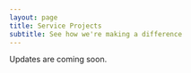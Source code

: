 ```yaml
---
layout: page
title: Service Projects
subtitle: See how we're making a difference
---
```


Updates are coming soon.
